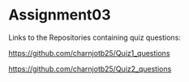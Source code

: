# Assignment03

Links to the Repositories containing quiz questions:

https://github.com/charnjotb25/Quiz1_questions

https://github.com/charnjotb25/Quiz2_questions
